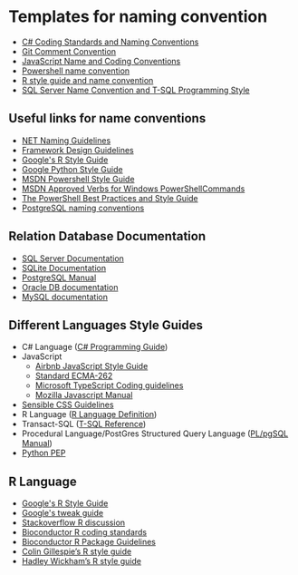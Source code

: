 # Templates for naming convention
 - [C# Coding Standards and Naming Conventions](C%23%20Coding%20Standards%20and%20Naming%20Conventions.md)
 - [Git Comment Convention](Git%20Comment%20Convention.md)
 - [JavaScript Name and Coding Conventions](JavaScript%20Name%20and%20Coding%20Conventions.md)
 - [Powershell name convention](Powershell.md)
 - [R style guide and name convention](R%20style%20uide%20and%20name%20convention.md)
 - [SQL Server Name Convention and T-SQL Programming Style](SQL%20Server%20Name%20Convention%20and%20T-SQL%20Programming%20Style.md)

## Useful links for name conventions
 - [NET Naming Guidelines][1]
 - [Framework Design Guidelines][2]
 - [Google's R Style Guide][3]
 - [Google Python Style Guide][4]
 - [MSDN Powershell Style Guide][5]
 - [MSDN Approved Verbs for Windows PowerShellCommands][6]
 - [The PowerShell Best Practices and Style Guide](https://github.com/PoshCode/PowerShellPracticeAndStyle)
 - [PostgreSQL naming conventions](https://stackoverflow.com/q/2878248/2298061)

## Relation Database Documentation
 - [SQL Server Documentation][7]
 - [SQLite Documentation][8]
 - [PostgreSQL Manual][9]
 - [Oracle DB documentation][10]
 - [MySQL documentation][11]

## Different Languages Style Guides
 - C# Language ([C# Programming Guide])
 - JavaScript
    - [Airbnb JavaScript Style Guide](https://github.com/airbnb/javascript)
    - [Standard ECMA-262](http://www.ecma-international.org/publications/standards/Ecma-262.htm)
    - [Microsoft TypeScript Coding guidelines](https://github.com/Microsoft/TypeScript/wiki/Coding-guidelines)
    - [Mozilla Javascript Manual](https://developer.mozilla.org/en-US/docs/Web/JavaScript)
 - [Sensible CSS Guidelines](https://github.com/chris-pearce/css-guidelines)
 - R Language ([R Language Definition])
 - Transact-SQL ([T-SQL Reference])
 - Procedural Language/PostGres Structured Query Language ([PL/pgSQL Manual])
 - [Python PEP](https://www.python.org/dev/peps/pep-0008/)

## R Language
 - [Google's R Style Guide][3]
 - [Google's tweak guide]
 - [Stackoverflow R discussion](http://stackoverflow.com/questions/10013545/are-there-any-official-naming-conventions-for-r)
 - [Bioconductor R coding standards](http://bioconductor.org/developers/how-to/coding-style/)
 - [Bioconductor R Package Guidelines](http://bioconductor.org/developers/package-guidelines/)
 - [Colin Gillespie’s R style guide](http://csgillespie.wordpress.com/2010/11/23/r-style-guide/)
 - [Hadley Wickham’s R style guide](http://stat405.had.co.nz/r-style.html)

[1]:https://docs.microsoft.com/en-us/dotnet/standard/design-guidelines/naming-guidelines
[2]:https://docs.microsoft.com/en-us/dotnet/standard/design-guidelines
[3]:http://google-styleguide.googlecode.com/svn/trunk/Rguide.xml
[4]:https://google-styleguide.googlecode.com/svn/trunk/pyguide.html
[5]:http://msdn.microsoft.com/en-us/library/dd878270%28v=vs.85%29.aspx
[6]:http://msdn.microsoft.com/en-us/library/ms714428%28v=vs.85%29.aspx

[7]:https://docs.microsoft.com/sql/sql-server/sql-server-technical-documentation
[8]:https://www.sqlite.org/docs.html
[9]:http://www.postgresql.org/docs/current/static/
[10]:https://docs.oracle.com/en/database/database.html
[11]:http://docs.oracle.com/cd/E17952_01/index.html

[C# Programming Guide]:http://msdn.microsoft.com/ru-ru/library/67ef8sbd.aspx
[R Language Definition]:http://cran.r-project.org/doc/manuals/R-lang.html
[T-SQL Reference]:https://docs.microsoft.com/en-us/sql/t-sql/language-reference
[PL/pgSQL Manual]:https://www.postgresql.org/docs/manuals/

[Google's tweak guide]:http://r-pkgs.had.co.nz/style.html
